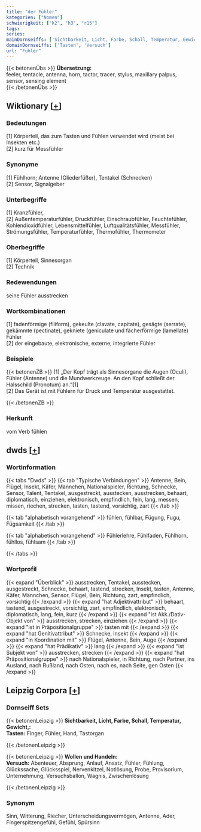 ```yaml
---
title: "der Fühler"
kategorien: ["Nomen"]
schwierigkeit: ["k2", "h3", "r15"]
tags:
series:
mainDornseiffs: ['Sichtbarkeit, Licht, Farbe, Schall, Temperatur, Gewicht,', 'Wollen und Handeln']
domainDornseiffs: ['Tasten', 'Versuch']
url: "Fühler"
---
```


{{< betonenÜbs >}}
**Übersetzung:**  
feeler, tentacle, antenna, horn, tactor, tracer, stylus, maxillary palpus, sensor, sensing element  
{{< /betonenÜbs >}}

## Wiktionary [[+](https://de.wiktionary.org/wiki/Fühler)]

### Bedeutungen
[1] Körperteil, das zum Tasten und Fühlen verwendet wird (meist bei Insekten etc.)  
[2] kurz für Messfühler  

### Synonyme
[1] Fühlhorn; Antenne (Gliederfüßer), Tentakel (Schnecken)  
[2] Sensor, Signalgeber  

### Unterbegriffe
[1] Kranzfühler,  
[2] Außentemperaturfühler, Druckfühler, Einschraubfühler, Feuchtefühler, Kohlendioxidfühler, Lebensmittelfühler, Luftqualitätsfühler, Messfühler, Strömungsfühler, Temperaturfühler, Thermofühler, Thermometer  

### Oberbegriffe
[1] Körperteil, Sinnesorgan  
[2] Technik  

### Redewendungen
seine Fühler ausstrecken  

### Wortkombinationen
[1] fadenförmige (filiform), gekeulte (clavate, capitate), gesägte (serrate), gekämmte (pectinate), gekniete (geniculate und fächerförmige (lamellate) Fühler  
[2] der eingebaute, elektronische, externe, integrierte Fühler  

### Beispiele
{{< betonenZB >}}
[1] „Der Kopf trägt als Sinnesorgane die Augen (Oculi), Fühler (Antenne) und die Mundwerkzeuge. An den Kopf schließt der Halsschild (Pronotum) an.“[1]  
[2] Das Gerät ist mit Fühlern für Druck und Temperatur ausgestattet.  

{{< /betonenZB >}}
### Herkunft
vom Verb fühlen  



## dwds [[+](https://www.dwds.de/wb/Fühler)]

### Wortinformation
{{< tabs "Dwds" >}}
{{< tab "Typische Verbindungen" >}}
Antenne, Bein, Flügel, Insekt, Käfer, Männchen, Nationalspieler, Richtung, Schnecke, Sensor, Talent, Tentakel, ausgestreckt, ausstecken, ausstrecken, behaart, diplomatisch, einziehen, elektronisch, empfindlich, fein, lang, messen, missen, riechen, strecken, tasten, tastend, vorsichtig, zart
{{< /tab >}}

{{< tab "alphabetisch vorangehend" >}}
fühlen, fühlbar, Fügung, Fugu, Fügsamkeit
{{< /tab >}}

{{< tab "alphabetisch vorangehend" >}}
Fühlerlehre, Fühlfaden, Fühlhorn, fühllos, fühlsam
{{< /tab >}}

{{< /tabs >}}

### Wortprofil
{{< expand "Überblick" >}} ausstrecken, Tentakel, ausstecken, ausgestreckt, Schnecke, behaart, tastend, strecken, Insekt, tasten, Antenne, Käfer, Männchen, Sensor, Flügel, Bein, Richtung, zart, empfindlich, vorsichtig {{< /expand >}}
{{< expand "hat Adjektivattribut" >}} behaart, tastend, ausgestreckt, vorsichtig, zart, empfindlich, elektronisch, diplomatisch, lang, fein, kurz {{< /expand >}}
{{< expand "ist Akk./Dativ-Objekt von" >}} ausstrecken, strecken, einziehen {{< /expand >}}
{{< expand "ist in Präpositionalgruppe" >}} tasten mit {{< /expand >}}
{{< expand "hat Genitivattribut" >}} Schnecke, Insekt {{< /expand >}}
{{< expand "in Koordination mit" >}} Flügel, Antenne, Bein, Auge {{< /expand >}}
{{< expand "hat Prädikativ" >}} lang {{< /expand >}}
{{< expand "ist Subjekt von" >}} ausstrecken, strecken {{< /expand >}}
{{< expand "hat Präpositionalgruppe" >}} nach Nationalspieler, in Richtung, nach Partner, ins Ausland, nach Rußland, nach Osten, nach es, nach Seite, gen Osten {{< /expand >}}

## Leipzig Corpora [[+](https://corpora.uni-leipzig.de/en/res?word=Fühler&corpusId=deu_newscrawl-public_2018)]

### Dornseiff Sets
{{< betonenLeipzig >}}
**Sichtbarkeit, Licht, Farbe, Schall, Temperatur, Gewicht,:**  
**Tasten:** Finger, Fühler, Hand, Tastorgan  

{{< /betonenLeipzig >}}


{{< betonenLeipzig >}}
**Wollen und Handeln:**  
**Versuch:** Abenteuer, Absprung, Anlauf, Ansatz, Fühler, Fühlung, Glückssache, Glücksspiel, Nervenkitzel, Notlösung, Probe, Provisorium, Unternehmung, Versuchsballon, Wagnis, Zwischenlösung  

{{< /betonenLeipzig >}}

### Synonym
Sinn, Witterung, Riecher, Unterscheidungsvermögen, Antenne, Ader, Fingerspitzengefühl, Gefühl, Spürsinn

